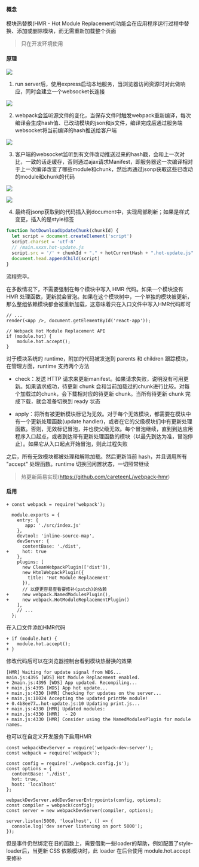 #### 概念

模块热替换(HMR - Hot Module Replacement)功能会在应用程序运行过程中替换、添加或删除模块，而无需重新加载整个页面

> 只在开发环境使用

#### 原理

![](https://segmentfault.com/img/remote/1460000023207481/view)

1. run server后，使用express启动本地服务，当浏览器访问资源时对此做响应，同时会建立一个websocket长连接

![](https://i.loli.net/2021/07/08/U71BMLmSAygHIwt.png)

2. webpack会监听源文件的变化，当保存文件时触发webpack重新编译，每次编译会生成hash值、已改动模块的json和js文件，编译完成后通过服务端websocket将当前编译的hash推送给客户端

![](https://i.loli.net/2021/07/08/KPNUSlr6jXOYcLQ.png)

3. 客户端的websocket监听到有文件改动推送过来的hash戳，会和上一次对比，一致的话走缓存，否则通过ajax请求Manifest，即服务器这一次编译相对于上一次编译改变了哪些module和chunk，然后再通过jsonp获取这些已改动的module和chunk的代码

![](https://i.loli.net/2021/07/08/3svwKFAxELdhbCg.png)

![](https://i.loli.net/2021/07/08/3uJ2pcUAQNaDyYX.png)

4. 最终将jsonp获取到的代码插入到document中，实现局部刷新；如果是样式变更，插入的是style标签

```js
function hotDownloadUpdateChunk(chunkId) {
  let script = document.createElement('script')
  script.charset = 'utf-8'
  // /main.xxxx.hot-update.js
  script.src = '/' + chunkId + "." + hotCurrentHash + ".hot-update.js"
  document.head.appendChild(script)
}
```

流程完毕。

在多数情况下，不需要强制在每个模块中写入 HMR 代码。如果一个模块没有 HMR 处理函数，更新就会冒泡。如果在这个模块树中，一个单独的模块被更新，那么整组依赖模块都会被重新加载，这意味着只在入口文件中写入HMR代码即可

```
// ...
render(<App />, document.getElementById('react-app'));

// Webpack Hot Module Replacement API
if (module.hot) {
    module.hot.accept();
}
```

对于模块系统的 runtime，附加的代码被发送到 parents 和 children 跟踪模块，在管理方面，runtime 支持两个方法

- check：发送 HTTP 请求来更新manifest。如果请求失败，说明没有可用更新。如果请求成功，待更新 chunk 会和当前加载过的chunk进行比较。对每个加载过的chunk，会下载相对应的待更新 chunk。当所有待更新 chunk 完成下载，就会准备切换到 ready 状态

- apply：将所有被更新模块标记为无效。对于每个无效模块，都需要在模块中有一个更新处理函数(update handler)，或者在它的父级模块们中有更新处理函数。否则，无效标记冒泡，并也使父级无效。每个冒泡继续，直到到达应用程序入口起点，或者到达带有更新处理函数的模块（以最先到达为准，冒泡停止）。如果它从入口起点开始冒泡，则此过程失败

之后，所有无效模块都被处理和解除加载。然后更新当前 hash，并且调用所有 "accept" 处理函数。runtime 切换回闲置状态，一切照常继续

> 热更新简易实现(https://github.com/careteenL/webpack-hmr)

#### 启用

```
+ const webpack = require('webpack');

  module.exports = {
    entry: {
       app: './src/index.js'
    },
    devtool: 'inline-source-map',
    devServer: {
      contentBase: './dist',
+     hot: true
    },
    plugins: [
      new CleanWebpackPlugin(['dist']),
      new HtmlWebpackPlugin({
        title: 'Hot Module Replacement'
      }),
      // 以便更容易查看要修补(patch)的依赖
+     new webpack.NamedModulesPlugin(),
+     new webpack.HotModuleReplacementPlugin()
    ],
    // ...
  };
```

在入口文件添加HMR代码

```
+ if (module.hot) {
+   module.hot.accept();
+ }
```

修改代码后可以在浏览器控制台看到模块热替换的效果

```
[HMR] Waiting for update signal from WDS...
main.js:4395 [WDS] Hot Module Replacement enabled.
+ 2main.js:4395 [WDS] App updated. Recompiling...
+ main.js:4395 [WDS] App hot update...
+ main.js:4330 [HMR] Checking for updates on the server...
+ main.js:10024 Accepting the updated printMe module!
+ 0.4b8ee77….hot-update.js:10 Updating print.js...
+ main.js:4330 [HMR] Updated modules:
+ main.js:4330 [HMR]  - 20
+ main.js:4330 [HMR] Consider using the NamedModulesPlugin for module names.
```

也可以在自定义开发服务下启用HMR

```
const webpackDevServer = require('webpack-dev-server');
const webpack = require('webpack');

const config = require('./webpack.config.js');
const options = {
  contentBase: './dist',
  hot: true,
  host: 'localhost'
};

webpackDevServer.addDevServerEntrypoints(config, options);
const compiler = webpack(config);
const server = new webpackDevServer(compiler, options);

server.listen(5000, 'localhost', () => {
  console.log('dev server listening on port 5000');
});
```

但是事件仍然绑定在旧的函数上，需要借助一些loader的帮助，例如配置了style-loader后，当更新 CSS 依赖模块时，此 loader 在后台使用 module.hot.accept 来修补 <style> 标签

> 中间件webpack-hot-middleware可以在自定义服务器中配置模块热替换